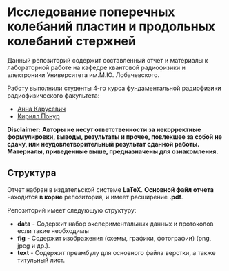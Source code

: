 # Исследование поперечных колебаний пластин и продольных колебаний стержней

Данный репозиторий содержит составленный отчет и материалы к лабораторной работе на кафедре квантовой радиофизики и электроники Университета им.М.Ю. Лобачевского.

 
Работу выполнили студенты 4-го курса фундаментальной радиофизики радиофизического факультета:

- [Анна Карусевич](https://github.com/AnnaKarusivich)
- [Кирилл Понур](https://github.com/KirillPonur)


**Disclaimer:**
**Авторы не несут ответственности за некорректные формулировки, выводы, результаты и прочее, повлекшее за собой не сдачу, или неудовлетворительный результат сданной работы. Материалы, приведенные выше, предназначены для ознакомления.**

## Структура
Отчет набран в издательской системе **LaTeX**. 
**Основной файл отчета** находится **в корне** репозитория, и имеет
расширение **.pdf**.

Репозиторий имеет следующую структуру:
- **data** - Содержит набор экспериментальных данных и протоколов
  если такие необходимы
- **fig** - Содержит изображения (схемы, графики, фотографии)
  (png, jpeg и др.).
- **text** - Содержит преамбулу для основного файла верстки, а также титульный лист.
